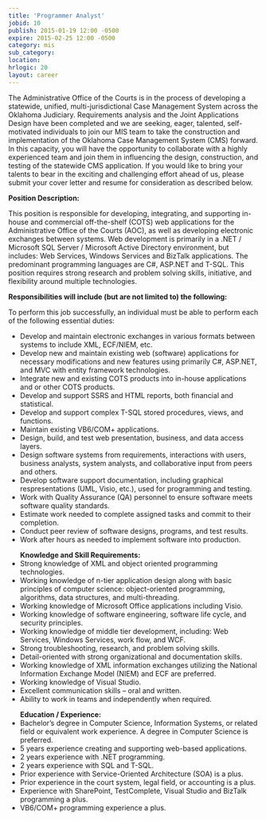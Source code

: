 ```yaml
---
title: 'Programmer Analyst'
jobid: 10
publish: 2015-01-19 12:00 -0500
expire: 2015-02-25 12:00 -0500
category: mis
sub_category: 
location: 
hrlogic: 20
layout: career
---
```

<p>The Administrative Office of the Courts is in the process of developing a statewide, unified, multi-jurisdictional Case Management System across the Oklahoma Judiciary.  Requirements analysis and the Joint Applications Design have been completed and we are seeking, eager, talented, self-motivated individuals to join our MIS team to take the construction and implementation of the Oklahoma Case Management System (CMS) forward.  In this capacity, you will have the opportunity to collaborate with a highly experienced team and join them in influencing the design, construction, and testing of the statewide CMS application.  If you would like to bring your talents to bear in the exciting and challenging effort ahead of us, please submit your cover letter and resume for consideration as described below.</p><p><strong>Position Description:</strong></p><p>This position is responsible for developing, integrating, and supporting in-house and commercial off-the-shelf (COTS) web applications for the Administrative Office of the Courts (AOC), as well as developing electronic exchanges between systems. Web development is primarily in a .NET / Microsoft SQL Server / Microsoft Active Directory environment, but includes: Web Services, Windows Services and BizTalk applications. The predominant programming languages are C#, ASP.NET and T-SQL. This position requires strong research and problem solving skills, initiative, and flexibility around multiple technologies.</p><p><strong>Responsibilities will include (but are not limited to) the following:</strong></p><p>To perform this job successfully, an individual must be able to perform each of the following essential duties:</p><ul><li>Develop and maintain electronic exchanges in various formats between systems to include XML, ECF/NIEM, etc.</li><li>Develop new and maintain existing web (software) applications for necessary modifications and new features using primarily C#, ASP.NET, and MVC with entity framework technologies.</li><li>Integrate new and existing COTS products into in-house applications and or other COTS products.</li><li>Develop and support SSRS and HTML reports, both financial and statistical.</li><li>Develop and support complex T-SQL stored procedures, views, and functions.</li><li>Maintain existing VB6/COM+ applications.</li><li>Design, build, and test web presentation, business, and data access layers.</li><li>Design software systems from requirements, interactions with users, business analysts, system analysts, and collaborative input from peers and others.</li><li>Develop software support documentation, including graphical respresentations (UML, Visio, etc.), used for programming and testing.</li><li>Work with Quality Assurance (QA) personnel to ensure software meets software quality standards.</li><li>Estimate work needed to complete assigned tasks and commit to their completion.</li><li>Conduct peer review of software designs, programs, and test results.</li><li>Work after hours as needed to implement software into production.</li></ul><ul><strong>Knowledge and Skill Requirements:</strong><li>Strong knowledge of XML and object oriented programming technologies.</li><li>Working knowledge of n-tier application design along with basic principles of computer science: object-oriented programming, algorithms, data structures, and multi-threading.</li><li>Working knowledge of Microsoft Office applications including Visio.</li><li>Working knowledge of software engineering, software life cycle, and security principles.</li><li>Working knowledge of middle tier development, including:  Web Services, Windows Services, work flow, and WCF.</li><li>Strong troubleshooting, research, and problem solving skills.</li><li>Detail-oriented with strong organizational and documentation skills.</li><li>Working knowledge of XML information exchanges utilizing the National Information Exchange Model (NIEM) and ECF are preferred.</li><li>Working knowledge of Visual Studio. </li><li>Excellent communication skills – oral and written.</li><li>Ability to work in teams and independently when required.</li></ul><ul><strong>Education / Experience:</strong><li>Bachelor’s degree in Computer Science, Information Systems, or related field or equivalent work experience.  A degree in Computer Science is preferred.</li><li>5 years experience creating and supporting web-based applications.</li><li>2 years experience with .NET programming.</li><li>2 years experience with SQL and T-SQL.</li><li>Prior experience with Service-Oriented Architecture (SOA) is a plus.</li><li>Prior experience in the court system, legal field, or accounting is a plus.</li><li>Experience with SharePoint, TestComplete, Visual Studio and BizTalk programming a plus.</li><li>VB6/COM+ programming experience a plus.</li></ul>